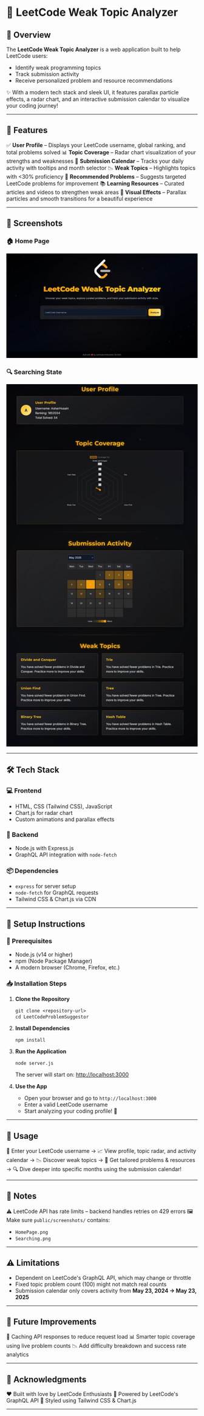 # 🚀 LeetCode Weak Topic Analyzer

## 📘 Overview

The **LeetCode Weak Topic Analyzer** is a web application built to help LeetCode users:

* Identify weak programming topics
* Track submission activity
* Receive personalized problem and resource recommendations

✨ With a modern tech stack and sleek UI, it features parallax particle effects, a radar chart, and an interactive submission calendar to visualize your coding journey!

---

## 🧩 Features

✅ **User Profile** – Displays your LeetCode username, global ranking, and total problems solved
📊 **Topic Coverage** – Radar chart visualization of your strengths and weaknesses
📆 **Submission Calendar** – Tracks your daily activity with tooltips and month selector
📉 **Weak Topics** – Highlights topics with <30% proficiency
🧠 **Recommended Problems** – Suggests targeted LeetCode problems for improvement
📚 **Learning Resources** – Curated articles and videos to strengthen weak areas
🌌 **Visual Effects** – Parallax particles and smooth transitions for a beautiful experience

---

## 📸 Screenshots

### 🏠 Home Page

![Home Page](./public/screenshots/HomePage.png)

### 🔍 Searching State

![Searching](./public/screenshots/Searching.png)

---

## 🛠 Tech Stack

### 💻 Frontend

* HTML, CSS (Tailwind CSS), JavaScript
* Chart.js for radar chart
* Custom animations and parallax effects

### 🔧 Backend

* Node.js with Express.js
* GraphQL API integration with `node-fetch`

### 📦 Dependencies

* `express` for server setup
* `node-fetch` for GraphQL requests
* Tailwind CSS & Chart.js via CDN

---

## 🚧 Setup Instructions

### 🔑 Prerequisites

* Node.js (v14 or higher)
* npm (Node Package Manager)
* A modern browser (Chrome, Firefox, etc.)

### 📥 Installation Steps

1. **Clone the Repository**

   ```
   git clone <repository-url>
   cd LeetCodeProblemSuggestor
   ```

2. **Install Dependencies**

   ```
   npm install
   ```

3. **Run the Application**

   ```
   node server.js
   ```

   The server will start on: [http://localhost:3000](http://localhost:3000)

4. **Use the App**

   * Open your browser and go to `http://localhost:3000`
   * Enter a valid LeetCode username
   * Start analyzing your coding profile! 🚀

---

## 🧪 Usage

👤 Enter your LeetCode username →
📈 View profile, topic radar, and activity calendar →
📉 Discover weak topics →
🧩 Get tailored problems & resources →
🔍 Dive deeper into specific months using the submission calendar!

---

## 📝 Notes

⚠️ LeetCode API has rate limits – backend handles retries on 429 errors
🖼 Make sure `public/screenshots/` contains:

* `HomePage.png`
* `Searching.png`

---

## ⚠️ Limitations

* Dependent on LeetCode's GraphQL API, which may change or throttle
* Fixed topic problem count (100) might not match real counts
* Submission calendar only covers activity from **May 23, 2024 → May 23, 2025**

---

## 🔮 Future Improvements

🚀 Caching API responses to reduce request load
📊 Smarter topic coverage using live problem counts
📉 Add difficulty breakdown and success rate analytics

---

## 🙌 Acknowledgments

❤️ Built with love by LeetCode Enthusiasts
🔌 Powered by LeetCode's GraphQL API
🎨 Styled using Tailwind CSS & Chart.js

---


